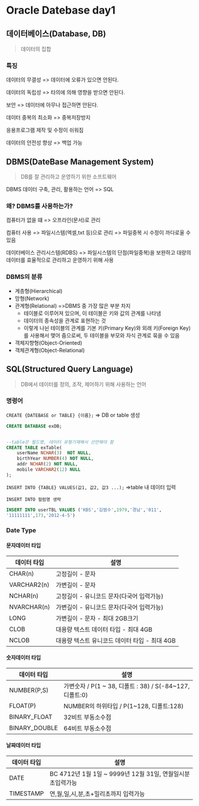 # Oracle Datebase day1

## 데이터베이스(Database, DB)

> 데이터의 집합

### 특징

데이터의 무결성 => 데이터에 오류가 있으면 안된다.

데이터의 독립성 => 타의에 의해 영향을 받으면 안된다.

보안 => 데이터에 아무나 접근하면 안된다.

데이터 중복의 최소화 => 중복저장방지

응용프로그램 제작 및 수정이 쉬워짐

데이터의 안전성 향상 => 백업 가능

## DBMS(DateBase Management System)

> DB를 잘 관리하고 운영하기 위한 소프트웨어

DBMS 데이터 구축, 관리, 활용하는 언어 => SQL

### 왜? DBMS를 사용하는가?

컴퓨터가 없을 떄 => 오프라인(문서)로 관리

컴퓨터 사용 => 파일시스템(엑셀,txt 등)으로 관리 => 파일중복 시 수정이 까다로울 수 있음

데이터베이스 관리시스템(RDBS) => 파일시스템의 단점(파일중복)을 보완하고 대량의 데이터를 효율적으로 관리하고 운영하기 위해 사용

### DBMS의 분류

- 계층형(Hierarchical)
- 망형(Network)
- 관계형(Relational) =>DBMS 중 가장 많은 부분 차지
  - 테이블로 이루어져 있으며, 이 테이블은 키와 값의 관계를 나타냄
  - 데이터의 종속성을 관계로 표현하는 것
  - 이렇게 나뉜 테이블의 관계를 기본 키(Primary Key)와 외래 키(Foreign Key)를 사용해서 맺어 줌으로써, 두 테이블을 부모와 자식 관계로 묶을 수 있음
- 객체지향형(Object-Oriented)
- 객체관계형(Object-Relational)

## SQL(Structured Query Language)

> DB에서 데이터를 정의, 조작, 제어하기 위해 사용하는 언어

### 명령어

`CREATE {DATEBASE or TABLE} {이름};` => DB or table 생성

```sql
CREATE DATABASE exDB;


--table은 필드명, 데이터 유형기재해서 선언해야 함
CREATE TABLE exTable(
	userName NCHAR(3)  NOT NULL,
	birthYear NUMBER(4) NOT NULL,
	addr NCHAR(2) NOT NULL,
	mobile VARCHAR2(12) NULL
);

```

`INSERT INTO {TABLE} VALUES(값1, 값2, 값3 ...);` =>table 내 데이터 입력

`INSERT INTO 컬럼명 생략`

```sql
INSERT INTO userTBL VALUES ('KBS','김범수',1979,'경남','011',
'11111111',173,'2012-4-5')
```

### Date Type

#### 문자데이터 타입

| 데이터 타입 | 설명                                          |
| ----------- | --------------------------------------------- |
| CHAR(n)     | 고정길이 - 문자                               |
| VARCHAR2(n) | 가변길이 - 문자                               |
| NCHAR(n)    | 고정길이 - 유니코드 문자(다국어 입력가능)     |
| NVARCHAR(n) | 가변길이 - 유니코드 문자(다국어 입력가능)     |
| LONG        | 가변길이 - 문자 - 최대 2GB크기                |
| CLOB        | 대용량 텍스트 데이터 타입 - 최대 4GB          |
| NCLOB       | 대용량 텍스트 유니코드 데이터 타입 - 최대 4GB |

#### 숫자데이터 타입

| 데이터 타입   | 설명                                                     |
| ------------- | -------------------------------------------------------- |
| NUMBER(P,S)   | 가변숫자 / P(1 ~ 38, 디폴트 : 38) / S(-84~127, 디폴트:0) |
| FLOAT(P)      | NUMBER의 하위타입 / P(1~128, 디폴트:128)                 |
| BINARY_FLOAT  | 32비트 부동소수점                                        |
| BINARY_DOUBLE | 64비트 부동소수점                                        |

#### 날짜데이터 타입

| 데이터 타입 | 설명                                                       |
| ----------- | ---------------------------------------------------------- |
| DATE        | BC 4712년 1월 1일 ~ 9999년 12월 31일, 연월일시분초입력가능 |
| TIMESTAMP   | 연,월,일,시,분,초+밀리초까지 입력가능                      |

